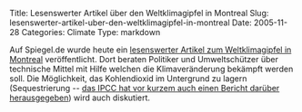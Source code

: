 Title: Lesenswerter Artikel über den Weltklimagipfel in Montreal
Slug: lesenswerter-artikel-uber-den-weltklimagipfel-in-montreal
Date: 2005-11-28
Categories: Climate
Type: markdown

Auf Spiegel.de wurde heute ein [lesenswerter Artikel zum Weltklimagipfel in Montreal](http://www.spiegel.de/spiegel/0,1518,387034,00.html) veröffentlicht. Dort beraten Politiker und Umweltschützer über technische Mittel mit Hilfe welchen die Klimaveränderung bekämpft werden soll. Die Möglichkeit, das Kohlendioxid im Untergrund zu lagern (Sequestrierung -- [das IPCC hat vor kurzem auch einen Bericht darüber herausgegeben](http://blog.irregular.ch/2005/09/28/ipcc-uber-die-sequestrierung-von-co2/)) wird auch diskutiert.
